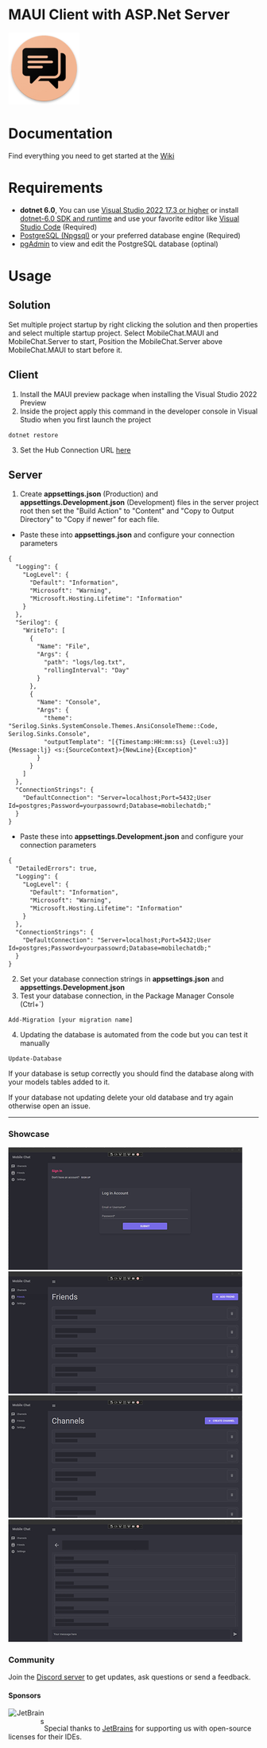 # MAUI Client with ASP.Net Server

![Xamarin Chat SignalR Icon](docs/icon.png)

# Documentation
Find everything you need to get started at the [Wiki](https://github.com/jihadkhawaja/MobileChat/wiki/MAUI)

# Requirements
- **dotnet 6.0**, You can use [Visual Studio 2022 17.3 or higher](https://visualstudio.microsoft.com/downloads/) or install [dotnet-6.0 SDK and runtime](https://dotnet.microsoft.com/en-us/download/dotnet/6.0) and use your favorite editor like [Visual Studio Code](https://code.visualstudio.com/) (Required)
- [PostgreSQL (Npgsql)](https://www.postgresql.org/) or your preferred database engine (Required)
- [pgAdmin](https://www.pgadmin.org/) to view and edit the PostgreSQL database (optinal)

# Usage
## Solution
Set multiple project startup by right clicking the solution and then properties and select multiple startup project. Select MobileChat.MAUI and MobileChat.Server to start, Position the MobileChat.Server above MobileChat.MAUI to start before it.

## Client
1. Install the MAUI preview package when installing the Visual Studio 2022 Preview
2. Inside the project apply this command in the developer console in Visual Studio when you first launch the project
```
dotnet restore
```
3. Set the Hub Connection URL [here](https://github.com/jihadkhawaja/MobileChat/blob/development-maui/src/MobileChat.MAUI/App.xaml.cs#L12)

## Server
1. Create **appsettings.json** (Production) and **appsettings.Development.json** (Development) files in the server project root then set the "Build Action" to "Content" and "Copy to Output Directory" to "Copy if newer" for each file.
- Paste these into **appsettings.json** and configure your connection parameters
```
{
  "Logging": {
    "LogLevel": {
      "Default": "Information",
      "Microsoft": "Warning",
      "Microsoft.Hosting.Lifetime": "Information"
    }
  },
  "Serilog": {
    "WriteTo": [
      {
        "Name": "File",
        "Args": {
          "path": "logs/log.txt",
          "rollingInterval": "Day"
        }
      },
      {
        "Name": "Console",
        "Args": {
          "theme": "Serilog.Sinks.SystemConsole.Themes.AnsiConsoleTheme::Code, Serilog.Sinks.Console",
          "outputTemplate": "[{Timestamp:HH:mm:ss} {Level:u3}] {Message:lj} <s:{SourceContext}>{NewLine}{Exception}"
        }
      }
    ]
  },
  "ConnectionStrings": {
    "DefaultConnection": "Server=localhost;Port=5432;User Id=postgres;Password=yourpassowrd;Database=mobilechatdb;"
  }
}
```
- Paste these into **appsettings.Development.json** and configure your connection parameters
```
{
  "DetailedErrors": true,
  "Logging": {
    "LogLevel": {
      "Default": "Information",
      "Microsoft": "Warning",
      "Microsoft.Hosting.Lifetime": "Information"
    }
  },
  "ConnectionStrings": {
    "DefaultConnection": "Server=localhost;Port=5432;User Id=postgres;Password=yourpassowrd;Database=mobilechatdb;"
  }
}

```
2. Set your database connection strings in **appsettings.json** and **appsettings.Development.json**
3. Test your database connection, in the Package Manager Console (Ctrl+`)
```
Add-Migration [your migration name]
```
4. Updating the database is automated from the code but you can test it manually
```
Update-Database
```

If your database is setup correctly you should find the database along with your models tables added to it.

If your database not updating delete your old database and try again otherwise open an issue.

---

### Showcase

![Xamarin Chat SignalR Icon](docs/mobilechat_1_auth.png)
![Xamarin Chat SignalR Icon](docs/mobilechat_1_friends.png)
![Xamarin Chat SignalR Icon](docs/mobilechat_1_channels.png)
![Xamarin Chat SignalR Icon](docs/mobilechat_1_channel.png)

### Community
Join the [Discord server](https://discord.gg/9KMAM2RKVC) to get updates, ask questions or send a feedback.

#### Sponsors

<div>
    <a href="https://www.jetbrains.com/" align="right"><img src="https://resources.jetbrains.com/storage/products/company/brand/logos/jb_beam.svg" alt="JetBrains" class="logo-footer" width="72" align="left">
    <a>
    <br/>
        
Special thanks to [JetBrains](https://jb.gg/OpenSourceSupport) for supporting us with open-source licenses for their IDEs. </a>
</div>
